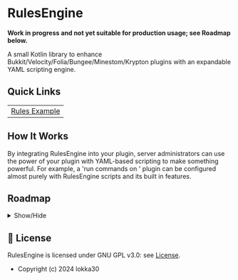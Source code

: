# RulesEngine


**Work in progress and not yet suitable for production usage; see Roadmap below.**

A small Kotlin library to enhance Bukkit/Velocity/Folia/Bungee/Minestom/Krypton plugins with an expandable YAML scripting engine.

## Quick Links

|                                |
|--------------------------------|
| [Rules Example][Rules Example] |

## How It Works

By integrating RulesEngine into your plugin, server administrators can use the power of your plugin with YAML-based scripting to make something powerful. For example, a 'run commands on <event>' plugin can be configured almost purely with RulesEngine scripts and its built in features.

## Roadmap

<details>
<summary>Show/Hide</summary>

### Stage 0

- [ ] Core implementation complete
  - [x] Work in Progress

### Stage 1
- [ ] Bukkit platform implementation complete
- [ ] Velocity platform implementation complete

### Stage 2
- [ ] Folia platform implementation complete
- [ ] BungeeCord platform implementation complete

### Stage 3
- [ ] Minestom platform implementation complete
- [ ] Krypton platform implementation complete

</details>



## 📜 License

RulesEngine is licensed under GNU GPL v3.0: see [License][License].

- Copyright (c) 2024 lokka30




[License]: LICENSE.md
[Rules Example]: misc/rules-example.yml
